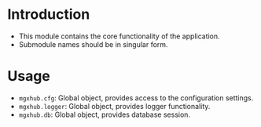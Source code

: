 # Introduction
- This module contains the core functionality of the application.
- Submodule names should be in singular form.

# Usage
- `mgxhub.cfg`: Global object, provides access to the configuration settings.
- `mgxhub.logger`: Global object, provides logger functionality.
- `mgxhub.db`: Global object, provides database session.